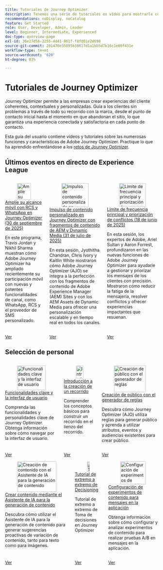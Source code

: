 ```yaml
---
title: Tutoriales de Journey Optimizer
description: Tenemos una serie de tutoriales en vídeo para mostrarle cómo aprovechar las ventajas de Journey Optimizer.
recommendations: noDisplay, noCatalog
feature: Get Started
role: User, Developer, Admin, Leader
level: Beginner, Intermediate, Experienced
doc-type: overview-page
exl-id: 36e27d56-2255-4d41-961f-f8fd01e2d698
source-git-commit: 201470e35095b38617d1a1bb5d7b16c1e60f431e
workflow-type: tm+mt
source-wordcount: '628'
ht-degree: 83%

---
```



# Tutoriales de Journey Optimizer

Journey Optimizer permite a las empresas crear experiencias del cliente coherentes, contextuales y personalizadas. Guía a los clientes sin problemas a través de todo su recorrido con la marca, desde el punto de contacto inicial hasta el momento en que abandonan el sitio, lo que garantiza una experiencia conectada y satisfactoria en cada punto de contacto.

Esta guía del usuario contiene vídeos y tutoriales sobre las numerosas funciones y características de Adobe Journey Optimizer. Practique lo que ha aprendido enfrentándose a los [retos de Journey Optimizer](https://experienceleague.adobe.com/es/docs/journey-optimizer-learn/challenges/introduction-and-prerequisites).

<div id="recs-overview-body-1"></div>
<div id="recs-overview-body-2"></div>
<div id="recs-overview-body-3"></div>
<div id="recs-overview-body-4"></div>
<div id="recs-overview-body-5"></div>
<div id="recs-overview-body-6"></div>



## Últimos eventos en directo de Experience League

<!-- CARDS
* https://experienceleague.adobe.com/es/docs/events/experience-league-live-recordings/episodes/exl-live-episode-09-30-25
    {title = Expand your mobile reach with RCS and WhatsApp in Journey Optimizer (September 30th 2025)}
    {description = IN this show Travis Jordan and Nikhil Sharma demonstrate how Adobe Journey Optimizer has recently expanded mobile engagement with powerful new channel additions and functionality, including WhatsApp, RCS, and Custom SMS Provider.}
* https://experienceleague.adobe.com/es/docs/events/experience-league-live-recordings/episodes/exl-live-episode-07-31-25
    {title = Fueling Personalized Content in Journey Optimizer with AEM Content Fragments and Dynamic Media (July 31 2025)}
    {description = In this session, Jyothitha Chandran, Chris Ivory, and Kaitlin White showcased how Adobe Journey Optimizer (AJO) integrates seamlessly with Adobe Experience Manager (AEM) Sites Content Fragments and AEM Assets Dynamic Media to deliver scalable, real-time personalization across every channel.}
* https://experienceleague.adobe.com/es/docs/events/experience-league-live-recordings/episodes/exl-live-episode-06-18-25
  {title = Master Frequency Capping & Conflict Prioritization (June 18, 2025)}
  {description = In this session, Adobe experts Ariel Sultan and Aaron Forrest dove into new features in Adobe Journey Optimizer to help you govern and prioritize customer messages with precision. They showed how to reduce messaging fatigue, resolve conflicts, and deliver impactful experiences that resonate. }
-->
<!-- START CARDS HTML - DO NOT MODIFY BY HAND -->
<div class="columns">
    <div class="column is-half-tablet is-half-desktop is-one-third-widescreen" aria-label="Expand your mobile reach with RCS and WhatsApp in Journey Optimizer (September 30th 2025)">
        <div class="card" style="height: 100%; display: flex; flex-direction: column; height: 100%;">
            <div class="card-image">
                <figure class="image x-is-16by9">
                    <a href="https://experienceleague.adobe.com/es/docs/events/experience-league-live-recordings/episodes/exl-live-episode-09-30-25" title="Amplíe su alcance móvil con RCS y WhatsApp en Journey Optimizer (30 de septiembre de 2025)" target="_blank" rel="referrer">
                        <img class="is-bordered-r-small" src="https://video.tv.adobe.com/v/3475370/?format=jpeg&nocache=1759529951745" alt="Amplíe su alcance móvil con RCS y WhatsApp en Journey Optimizer (30 de septiembre de 2025)"
                             style="width: 100%; aspect-ratio: 16 / 9; object-fit: cover; overflow: hidden; display: block; margin: auto;">
                    </a>
                </figure>
            </div>
            <div class="card-content is-padded-small" style="display: flex; flex-direction: column; flex-grow: 1; justify-content: space-between;">
                <div class="top-card-content">
                    <p class="headline is-size-6 has-text-weight-bold">
                        <a href="https://experienceleague.adobe.com/es/docs/events/experience-league-live-recordings/episodes/exl-live-episode-09-30-25" target="_blank" rel="referrer" title="Amplíe su alcance móvil con RCS y WhatsApp en Journey Optimizer (30 de septiembre de 2025)">Amplíe su alcance móvil con RCS y WhatsApp en Journey Optimizer (30 de septiembre de 2025)</a>
                    </p>
                    <p class="is-size-6">En este programa, Travis Jordan y Nikhil Sharma muestran cómo Adobe Journey Optimizer ha ampliado recientemente su participación móvil con nuevas y potentes funcionalidades de canal, como WhatsApp, RCS y el proveedor de SMS personalizado.</p>
                </div>
                <a href="https://experienceleague.adobe.com/es/docs/events/experience-league-live-recordings/episodes/exl-live-episode-09-30-25" target="_blank" rel="referrer" class="spectrum-Button spectrum-Button--outline spectrum-Button--primary spectrum-Button--sizeM" style="align-self: flex-start; margin-top: 1rem;">
                    <span class="spectrum-Button-label has-no-wrap has-text-weight-bold">Ver</span>
                </a>
            </div>
        </div>
    </div>
    <div class="column is-half-tablet is-half-desktop is-one-third-widescreen" aria-label="Fueling Personalized Content in Journey Optimizer with AEM Content Fragments and Dynamic Media (July 31 2025)">
        <div class="card" style="height: 100%; display: flex; flex-direction: column; height: 100%;">
            <div class="card-image">
                <figure class="image x-is-16by9">
                    <a href="https://experienceleague.adobe.com/es/docs/events/experience-league-live-recordings/episodes/exl-live-episode-07-31-25" title="Impulso de contenido personalizado en Journey Optimizer con fragmentos de contenido de AEM y Dynamic Media (31 de julio de 2025)" target="_blank" rel="referrer">
                        <img class="is-bordered-r-small" src="https://video.tv.adobe.com/v/3470355/?format=jpeg&nocache=1759529951721" alt="Impulso de contenido personalizado en Journey Optimizer con fragmentos de contenido de AEM y Dynamic Media (31 de julio de 2025)"
                             style="width: 100%; aspect-ratio: 16 / 9; object-fit: cover; overflow: hidden; display: block; margin: auto;">
                    </a>
                </figure>
            </div>
            <div class="card-content is-padded-small" style="display: flex; flex-direction: column; flex-grow: 1; justify-content: space-between;">
                <div class="top-card-content">
                    <p class="headline is-size-6 has-text-weight-bold">
                        <a href="https://experienceleague.adobe.com/es/docs/events/experience-league-live-recordings/episodes/exl-live-episode-07-31-25" target="_blank" rel="referrer" title="Impulso de contenido personalizado en Journey Optimizer con fragmentos de contenido de AEM y Dynamic Media (31 de julio de 2025)">Impulso de contenido personalizado en Journey Optimizer con fragmentos de contenido de AEM y Dynamic Media (31 de julio de 2025)</a>
                    </p>
                    <p class="is-size-6">En esta sesión, Jyothitha Chandran, Chris Ivory y Kaitlin White mostraron cómo Adobe Journey Optimizer (AJO) se integra a la perfección con los fragmentos de contenido de Adobe Experience Manager (AEM) Sites y con los AEM Assets de Dynamic Media para ofrecer una personalización escalable y en tiempo real en todos los canales.</p>
                </div>
                <a href="https://experienceleague.adobe.com/es/docs/events/experience-league-live-recordings/episodes/exl-live-episode-07-31-25" target="_blank" rel="referrer" class="spectrum-Button spectrum-Button--outline spectrum-Button--primary spectrum-Button--sizeM" style="align-self: flex-start; margin-top: 1rem;">
                    <span class="spectrum-Button-label has-no-wrap has-text-weight-bold">Ver</span>
                </a>
            </div>
        </div>
    </div>
    <div class="column is-half-tablet is-half-desktop is-one-third-widescreen" aria-label="Master Frequency Capping & Conflict Prioritization (June 18, 2025)">
        <div class="card" style="height: 100%; display: flex; flex-direction: column; height: 100%;">
            <div class="card-image">
                <figure class="image x-is-16by9">
                    <a href="https://experienceleague.adobe.com/es/docs/events/experience-league-live-recordings/episodes/exl-live-episode-06-18-25" title="Límite de frecuencia principal y priorización de conflictos (18 de junio de 2025)" target="_blank" rel="referrer">
                        <img class="is-bordered-r-small" src="https://video.tv.adobe.com/v/3464052/?format=jpeg&nocache=1759529951755" alt="Límite de frecuencia principal y priorización de conflictos (18 de junio de 2025)"
                             style="width: 100%; aspect-ratio: 16 / 9; object-fit: cover; overflow: hidden; display: block; margin: auto;">
                    </a>
                </figure>
            </div>
            <div class="card-content is-padded-small" style="display: flex; flex-direction: column; flex-grow: 1; justify-content: space-between;">
                <div class="top-card-content">
                    <p class="headline is-size-6 has-text-weight-bold">
                        <a href="https://experienceleague.adobe.com/es/docs/events/experience-league-live-recordings/episodes/exl-live-episode-06-18-25" target="_blank" rel="referrer" title="Límite de frecuencia principal y priorización de conflictos (18 de junio de 2025)">Límite de frecuencia principal y priorización de conflictos (18 de junio de 2025)</a>
                    </p>
                    <p class="is-size-6">En esta sesión, los expertos de Adobe, Ariel Sultan y Aaron Forrest, profundizaron en las nuevas funciones de Adobe Journey Optimizer para ayudarle a gestionar y priorizar los mensajes de los clientes con precisión. Mostraron cómo reducir la fatiga de la mensajería, resolver conflictos y ofrecer experiencias impactantes que resuenan.</p>
                </div>
                <a href="https://experienceleague.adobe.com/es/docs/events/experience-league-live-recordings/episodes/exl-live-episode-06-18-25" target="_blank" rel="referrer" class="spectrum-Button spectrum-Button--outline spectrum-Button--primary spectrum-Button--sizeM" style="align-self: flex-start; margin-top: 1rem;">
                    <span class="spectrum-Button-label has-no-wrap has-text-weight-bold">Ver</span>
                </a>
            </div>
        </div>
    </div>
</div>
<!-- END CARDS HTML - DO NOT MODIFY BY HAND -->

<div id="staff-picks-section">

## Selección de personal

<!-- CARDS
* https://experienceleague.adobe.com/es/docs/journey-optimizer-learn/tutorials/introduction-to-journey-optimizer/key-capabilities-and-user-interface
* https://experienceleague.adobe.com/en/docs/journey-optimizer-learn/tutorials/journeys/introduction-to-building-a-journey
* https://experienceleague.adobe.com/es/docs/journey-optimizer-learn/tutorials/profiles-audiences-subscriptions/create-audiences-using-the-rule-builder
-->
<!-- START CARDS HTML - DO NOT MODIFY BY HAND -->
<div class="columns">
    <div class="column is-half-tablet is-half-desktop is-one-third-widescreen" aria-label="Key capabilities and the user interface">
        <div class="card" style="height: 100%; display: flex; flex-direction: column; height: 100%;">
            <div class="card-image">
                <figure class="image x-is-16by9">
                    <a href="https://experienceleague.adobe.com/es/docs/journey-optimizer-learn/tutorials/introduction-to-journey-optimizer/key-capabilities-and-user-interface" title="Funcionalidades clave y la interfaz de usuario" target="_blank" rel="referrer">
                        <img class="is-bordered-r-small" src="https://video.tv.adobe.com/v/3430317?format=jpeg&nocache=1759529952337&captions=spa" alt="Funcionalidades clave y la interfaz de usuario"
                             style="width: 100%; aspect-ratio: 16 / 9; object-fit: cover; overflow: hidden; display: block; margin: auto;">
                    </a>
                </figure>
            </div>
            <div class="card-content is-padded-small" style="display: flex; flex-direction: column; flex-grow: 1; justify-content: space-between;">
                <div class="top-card-content">
                    <p class="headline is-size-6 has-text-weight-bold">
                        <a href="https://experienceleague.adobe.com/es/docs/journey-optimizer-learn/tutorials/introduction-to-journey-optimizer/key-capabilities-and-user-interface" target="_blank" rel="referrer" title="Funcionalidades clave y la interfaz de usuario">Funcionalidades clave y la interfaz de usuario</a>
                    </p>
                    <p class="is-size-6">Comprenda las funcionalidades y personalidades clave de Journey Optimizer. Obtenga información sobre cómo navegar por la interfaz de usuario.</p>
                </div>
                <a href="https://experienceleague.adobe.com/es/docs/journey-optimizer-learn/tutorials/introduction-to-journey-optimizer/key-capabilities-and-user-interface" target="_blank" rel="referrer" class="spectrum-Button spectrum-Button--outline spectrum-Button--primary spectrum-Button--sizeM" style="align-self: flex-start; margin-top: 1rem;">
                    <span class="spectrum-Button-label has-no-wrap has-text-weight-bold">Ver</span>
                </a>
            </div>
        </div>
    </div>
    <div class="column is-half-tablet is-half-desktop is-one-third-widescreen" aria-label="Introduction to building a journey">
        <div class="card" style="height: 100%; display: flex; flex-direction: column; height: 100%;">
            <div class="card-image">
                <figure class="image x-is-16by9">
                    <a href="https://experienceleague.adobe.com/en/docs/journey-optimizer-learn/tutorials/journeys/introduction-to-building-a-journey" title="Introducción a la creación de un recorrido" target="_blank" rel="referrer">
                        <img class="is-bordered-r-small" src="https://video.tv.adobe.com/v/3430353?format=jpeg&nocache=1759529952348&captions=spa" alt="Introducción a la creación de un recorrido"
                             style="width: 100%; aspect-ratio: 16 / 9; object-fit: cover; overflow: hidden; display: block; margin: auto;">
                    </a>
                </figure>
            </div>
            <div class="card-content is-padded-small" style="display: flex; flex-direction: column; flex-grow: 1; justify-content: space-between;">
                <div class="top-card-content">
                    <p class="headline is-size-6 has-text-weight-bold">
                        <a href="https://experienceleague.adobe.com/en/docs/journey-optimizer-learn/tutorials/journeys/introduction-to-building-a-journey" target="_blank" rel="referrer" title="Introducción a la creación de un recorrido">Introducción a la creación de un recorrido</a>
                    </p>
                    <p class="is-size-6">Comprender los conceptos básicos para construir un recorrido en el lienzo del recorrido.</p>
                </div>
                <a href="https://experienceleague.adobe.com/en/docs/journey-optimizer-learn/tutorials/journeys/introduction-to-building-a-journey" target="_blank" rel="referrer" class="spectrum-Button spectrum-Button--outline spectrum-Button--primary spectrum-Button--sizeM" style="align-self: flex-start; margin-top: 1rem;">
                    <span class="spectrum-Button-label has-no-wrap has-text-weight-bold">Ver</span>
                </a>
            </div>
        </div>
    </div>
    <div class="column is-half-tablet is-half-desktop is-one-third-widescreen" aria-label="Create an audience using the rule builder">
        <div class="card" style="height: 100%; display: flex; flex-direction: column; height: 100%;">
            <div class="card-image">
                <figure class="image x-is-16by9">
                    <a href="https://experienceleague.adobe.com/es/docs/journey-optimizer-learn/tutorials/profiles-audiences-subscriptions/create-audiences-using-the-rule-builder" title="Creación de público con el generador de reglas" target="_blank" rel="referrer">
                        <img class="is-bordered-r-small" src="https://video.tv.adobe.com/v/3430332?format=jpeg&nocache=1759529952343&captions=spa" alt="Creación de público con el generador de reglas"
                             style="width: 100%; aspect-ratio: 16 / 9; object-fit: cover; overflow: hidden; display: block; margin: auto;">
                    </a>
                </figure>
            </div>
            <div class="card-content is-padded-small" style="display: flex; flex-direction: column; flex-grow: 1; justify-content: space-between;">
                <div class="top-card-content">
                    <p class="headline is-size-6 has-text-weight-bold">
                        <a href="https://experienceleague.adobe.com/es/docs/journey-optimizer-learn/tutorials/profiles-audiences-subscriptions/create-audiences-using-the-rule-builder" target="_blank" rel="referrer" title="Creación de público con el generador de reglas">Creación de público con el generador de reglas</a>
                    </p>
                    <p class="is-size-6">Descubra cómo Journey Optimizer (AJO) utiliza reglas para generar público y aprenda a utilizar atributos, eventos y audiencias existentes para crear público.</p>
                </div>
                <a href="https://experienceleague.adobe.com/es/docs/journey-optimizer-learn/tutorials/profiles-audiences-subscriptions/create-audiences-using-the-rule-builder" target="_blank" rel="referrer" class="spectrum-Button spectrum-Button--outline spectrum-Button--primary spectrum-Button--sizeM" style="align-self: flex-start; margin-top: 1rem;">
                    <span class="spectrum-Button-label has-no-wrap has-text-weight-bold">Ver</span>
                </a>
            </div>
        </div>
    </div>
</div>
<!-- END CARDS HTML - DO NOT MODIFY BY HAND -->

<!-- CARDS
* https://experienceleague.adobe.com/es/docs/journey-optimizer-learn/tutorials/content-management/ai-assistant/create-content-using-ai-assistant-for-content-generation
* https://experienceleague.adobe.com/es/docs/journey-optimizer-learn/tutorials/decision-capabilities/decisioning/decisioning-end-to-end
* https://experienceleague.adobe.com/es/docs/journey-optimizer-learn/tutorials/channels/in-app-channel/content-experiments-for-in-app-messages
-->
<!-- START CARDS HTML - DO NOT MODIFY BY HAND -->
<div class="columns">
    <div class="column is-half-tablet is-half-desktop is-one-third-widescreen" aria-label="Create Content Using AI Assistant for Content Generation">
        <div class="card" style="height: 100%; display: flex; flex-direction: column; height: 100%;">
            <div class="card-image">
                <figure class="image x-is-16by9">
                    <a href="https://experienceleague.adobe.com/es/docs/journey-optimizer-learn/tutorials/content-management/ai-assistant/create-content-using-ai-assistant-for-content-generation" title="Creación de contenido con el Asistente de IA para la generación de contenido" target="_blank" rel="referrer">
                        <img class="is-bordered-r-small" src="https://video.tv.adobe.com/v/3434638/?format=jpeg&nocache=1759529953102&captions=spa" alt="Creación de contenido con el Asistente de IA para la generación de contenido"
                             style="width: 100%; aspect-ratio: 16 / 9; object-fit: cover; overflow: hidden; display: block; margin: auto;">
                    </a>
                </figure>
            </div>
            <div class="card-content is-padded-small" style="display: flex; flex-direction: column; flex-grow: 1; justify-content: space-between;">
                <div class="top-card-content">
                    <p class="headline is-size-6 has-text-weight-bold">
                        <a href="https://experienceleague.adobe.com/es/docs/journey-optimizer-learn/tutorials/content-management/ai-assistant/create-content-using-ai-assistant-for-content-generation" target="_blank" rel="referrer" title="Creación de contenido con el Asistente de IA para la generación de contenido">Crear contenido mediante el Asistente de IA para la generación de contenido</a>
                    </p>
                    <p class="is-size-6">Descubra cómo utilizar el Asistente de IA para la generación de contenido para generar sugerencias proactivas de variación de contenido, tanto para texto como para imágenes.</p>
                </div>
                <a href="https://experienceleague.adobe.com/es/docs/journey-optimizer-learn/tutorials/content-management/ai-assistant/create-content-using-ai-assistant-for-content-generation" target="_blank" rel="referrer" class="spectrum-Button spectrum-Button--outline spectrum-Button--primary spectrum-Button--sizeM" style="align-self: flex-start; margin-top: 1rem;">
                    <span class="spectrum-Button-label has-no-wrap has-text-weight-bold">Ver</span>
                </a>
            </div>
        </div>
    </div>
    <div class="column is-half-tablet is-half-desktop is-one-third-widescreen" aria-label="Decisioning end-to-end walkthrough">
        <div class="card" style="height: 100%; display: flex; flex-direction: column; height: 100%;">
            <div class="card-image">
                <figure class="image x-is-16by9">
                    <a href="https://experienceleague.adobe.com/es/docs/journey-optimizer-learn/tutorials/decision-capabilities/decisioning/decisioning-end-to-end" title="Tutorial de extremo a extremo de Toma de decisiones" target="_blank" rel="referrer">
                        <img class="is-bordered-r-small" src="https://video.tv.adobe.com/v/3451100/?format=jpeg&nocache=1759529953093" alt="Tutorial de extremo a extremo de Toma de decisiones"
                             style="width: 100%; aspect-ratio: 16 / 9; object-fit: cover; overflow: hidden; display: block; margin: auto;">
                    </a>
                </figure>
            </div>
            <div class="card-content is-padded-small" style="display: flex; flex-direction: column; flex-grow: 1; justify-content: space-between;">
                <div class="top-card-content">
                    <p class="headline is-size-6 has-text-weight-bold">
                        <a href="https://experienceleague.adobe.com/es/docs/journey-optimizer-learn/tutorials/decision-capabilities/decisioning/decisioning-end-to-end" target="_blank" rel="referrer" title="Tutorial de extremo a extremo de Toma de decisiones">Tutorial de extremo a extremo de Decisioning</a>
                    </p>
                    <p class="is-size-6">Tutorial de extremo a extremo de Toma de decisiones en Journey Optimizer</p>
                </div>
                <a href="https://experienceleague.adobe.com/es/docs/journey-optimizer-learn/tutorials/decision-capabilities/decisioning/decisioning-end-to-end" target="_blank" rel="referrer" class="spectrum-Button spectrum-Button--outline spectrum-Button--primary spectrum-Button--sizeM" style="align-self: flex-start; margin-top: 1rem;">
                    <span class="spectrum-Button-label has-no-wrap has-text-weight-bold">Ver</span>
                </a>
            </div>
        </div>
    </div>
    <div class="column is-half-tablet is-half-desktop is-one-third-widescreen" aria-label="Configure content experiments for in-app messages">
        <div class="card" style="height: 100%; display: flex; flex-direction: column; height: 100%;">
            <div class="card-image">
                <figure class="image x-is-16by9">
                    <a href="https://experienceleague.adobe.com/es/docs/journey-optimizer-learn/tutorials/channels/in-app-channel/content-experiments-for-in-app-messages" title="Configuración de experimentos de contenido para mensajes en la aplicación" target="_blank" rel="referrer">
                        <img class="is-bordered-r-small" src="https://video.tv.adobe.com/v/3445291/?format=jpeg&nocache=1759529953110&captions=spa" alt="Configuración de experimentos de contenido para mensajes en la aplicación"
                             style="width: 100%; aspect-ratio: 16 / 9; object-fit: cover; overflow: hidden; display: block; margin: auto;">
                    </a>
                </figure>
            </div>
            <div class="card-content is-padded-small" style="display: flex; flex-direction: column; flex-grow: 1; justify-content: space-between;">
                <div class="top-card-content">
                    <p class="headline is-size-6 has-text-weight-bold">
                        <a href="https://experienceleague.adobe.com/es/docs/journey-optimizer-learn/tutorials/channels/in-app-channel/content-experiments-for-in-app-messages" target="_blank" rel="referrer" title="Configuración de experimentos de contenido para mensajes en la aplicación">Configuración de experimentos de contenido para mensajes en la aplicación</a>
                    </p>
                    <p class="is-size-6">Obtenga información sobre cómo configurar y analizar experimentos de contenido para realizar pruebas A/B en mensajes en la aplicación.</p>
                </div>
                <a href="https://experienceleague.adobe.com/es/docs/journey-optimizer-learn/tutorials/channels/in-app-channel/content-experiments-for-in-app-messages" target="_blank" rel="referrer" class="spectrum-Button spectrum-Button--outline spectrum-Button--primary spectrum-Button--sizeM" style="align-self: flex-start; margin-top: 1rem;">
                    <span class="spectrum-Button-label has-no-wrap has-text-weight-bold">Ver</span>
                </a>
            </div>
        </div>
    </div>
</div>
<!-- END CARDS HTML - DO NOT MODIFY BY HAND -->
